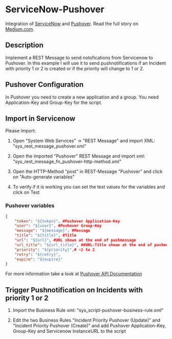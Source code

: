 # ServiceNow-Pushover
Integration of [ServiceNow](https://servicenow.com) and [Pushover](https://www.pushover.net).
Read the full story on [Medium.com](https://medium.com/@max_30877/servicenow-integration-with-pushover-58f35124223c).

## Description
Implement a REST Message to send notofications from Servicenow to Pushover. In this example I will use it to send pushnotifications if an Incident with priority 1 or 2 is created or if the priority will change to 1 or 2.

## Pushover Configuration
In Pushover you need to create a new application and a group.
You need Application-Key and Group-Key for the script.

## Import in Servicenow
Please Import:
1. Open "System Web Services" -> "REST Message" and import XML: "sys_rest_message_pushover.xml"

2. Open the imported "Pushover" REST Message and import xml: "sys_rest_message_fn_pushover-http-method.xml"

3. Open the HTTP-Method "post" in REST-Message "Pushover" and click on "Auto-generate variables"

4. To verify if it is working you can set the test values for the variables and click on Test

### Pushover variables

```json
{
	"token": "${token}", #Pushover Application-Key
	"user": "${user}", #Pushover Group-Key
	"message": "${message}", #Message
	"title": "${title}", #Title
	"url": "${url}", #URL shown at the end of pushmessage
	"url_title": "${url_title}", ##URL-Title shown at the end of pushmessage
	"priority": "${priority}",# -2 to 2
	"retry": "${retry}",
	"expire": "${expire}"
}
```
For more information take a look at [Pushover API Documentation](https://pushover.net/api)

## Trigger Pushnotification on Incidents with priority 1 or 2

1. Import the Business Rule xml: "sys_script-pushover-business-rule.xml"

2. Edit the two Business Rules "Incident Priority Pushover (Update)" and "Incident Priority Pushover (Create)" and add Pushover Application-Key, Group-Key and Servicenow InstanceURL to the script
